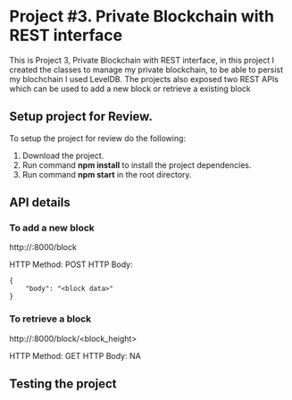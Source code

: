 # Project #3. Private Blockchain with REST interface

This is Project 3, Private Blockchain with REST interface, in this project I created the classes to manage my private blockchain, to be able to persist my blochchain I used LevelDB. The projects also exposed two REST APIs which can be used to add a new block or retrieve a existing block

## Setup project for Review.

To setup the project for review do the following:
1. Download the project.
2. Run command __npm install__ to install the project dependencies.
3. Run command __npm start__ in the root directory.

## API details

### To add a new block

http://<hostname>:8000/block

HTTP Method: POST
HTTP Body:
```
{
    "body": "<block data>"
}
```

### To retrieve a block

http://<hostname>:8000/block/<block_height>

HTTP Method: GET
HTTP Body: NA

## Testing the project

